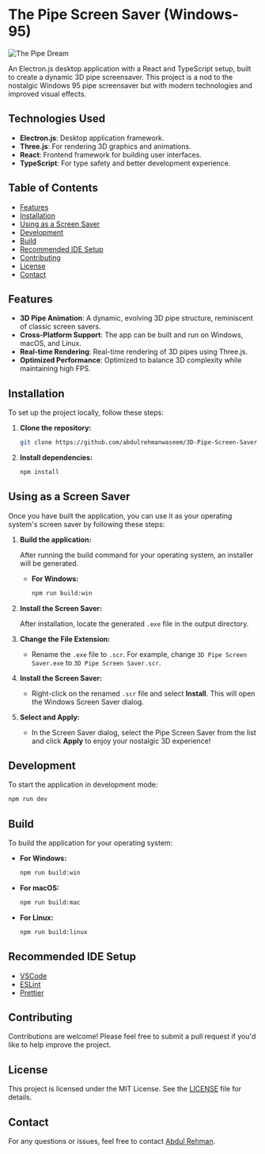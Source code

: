 # The Pipe Screen Saver (Windows-95)

![The Pipe Dream](https://res.cloudinary.com/dgljsrfmk/image/upload/v1728117891/nii0qxevrsmwgrmuczen.png)

An Electron.js desktop application with a React and TypeScript setup, built to create a dynamic 3D pipe screensaver. This project is a nod to the nostalgic Windows 95 pipe screensaver but with modern technologies and improved visual effects.

## Technologies Used

- **Electron.js**: Desktop application framework.
- **Three.js**: For rendering 3D graphics and animations.
- **React**: Frontend framework for building user interfaces.
- **TypeScript**: For type safety and better development experience.

## Table of Contents

- [Features](#features)
- [Installation](#installation)
- [Using as a Screen Saver](#using-as-a-screen-saver)
- [Development](#development)
- [Build](#build)
- [Recommended IDE Setup](#recommended-ide-setup)
- [Contributing](#contributing)
- [License](#license)
- [Contact](#contact)

## Features

- **3D Pipe Animation**: A dynamic, evolving 3D pipe structure, reminiscent of classic screen savers.
- **Cross-Platform Support**: The app can be built and run on Windows, macOS, and Linux.
- **Real-time Rendering**: Real-time rendering of 3D pipes using Three.js.
- **Optimized Performance**: Optimized to balance 3D complexity while maintaining high FPS.

## Installation

To set up the project locally, follow these steps:

1. **Clone the repository:**

   ```bash
   git clone https://github.com/abdulrehmanwaseem/3D-Pipe-Screen-Saver
   ```

2. **Install dependencies:**

   ```bash
   npm install
   ```

## Using as a Screen Saver

Once you have built the application, you can use it as your operating system's screen saver by following these steps:

1. **Build the application:**

   After running the build command for your operating system, an installer will be generated.

   - **For Windows:**
     ```bash
     npm run build:win
     ```

2. **Install the Screen Saver:**

   After installation, locate the generated `.exe` file in the output directory.

3. **Change the File Extension:**

   - Rename the `.exe` file to `.scr`. For example, change `3D Pipe Screen Saver.exe` to `3D Pipe Screen Saver.scr`.

4. **Install the Screen Saver:**

   - Right-click on the renamed `.scr` file and select **Install**. This will open the Windows Screen Saver dialog.

5. **Select and Apply:**

   - In the Screen Saver dialog, select the Pipe Screen Saver from the list and click **Apply** to enjoy your nostalgic 3D experience!

## Development

To start the application in development mode:

```bash
npm run dev
```

## Build

To build the application for your operating system:

- **For Windows:**

  ```bash
  npm run build:win
  ```

- **For macOS:**

  ```bash
  npm run build:mac
  ```

- **For Linux:**

  ```bash
  npm run build:linux
  ```

## Recommended IDE Setup

- [VSCode](https://code.visualstudio.com/)
- [ESLint](https://marketplace.visualstudio.com/items?itemName=dbaeumer.vscode-eslint)
- [Prettier](https://marketplace.visualstudio.com/items?itemName=esbenp.prettier-vscode)

## Contributing

Contributions are welcome! Please feel free to submit a pull request if you'd like to help improve the project.

## License

This project is licensed under the MIT License. See the [LICENSE](LICENSE) file for details.

## Contact

For any questions or issues, feel free to contact [Abdul Rehman](mailto:abdulrehman.code1@gmail.com).
